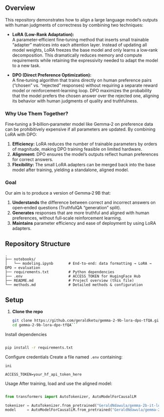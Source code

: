 

## Overview  
This repository demonstrates how to align a large language model’s outputs with human judgments of correctness by combining two techniques:

- **LoRA (Low‑Rank Adaptation):**  
  A parameter‑efficient fine‑tuning method that inserts small trainable “adapter” matrices into each attention layer. Instead of updating all model weights, LoRA freezes the base model and only learns a low‑rank decomposition. This dramatically reduces memory and compute requirements while retaining the expressivity needed to adapt the model to a new task.

- **DPO (Direct Preference Optimization):**  
  A fine‑tuning algorithm that trains directly on human preference pairs (“chosen” vs. “rejected” responses) without requiring a separate reward model or reinforcement‐learning loop. DPO maximizes the probability that the model prefers the chosen answer over the rejected one, aligning its behavior with human judgments of quality and truthfulness.

### Why Use Them Together?  
Fine‑tuning a 9‑billion‑parameter model like Gemma‑2 on preference data can be prohibitively expensive if all parameters are updated. By combining LoRA with DPO:

1. **Efficiency:** LoRA reduces the number of trainable parameters by orders of magnitude, making DPO training feasible on limited hardware.  
2. **Alignment:** DPO ensures the model’s outputs reflect human preferences for correct answers.  
3. **Flexibility:** The small LoRA adapters can be merged back into the base model after training, yielding a standalone, aligned model.

### Goal  
Our aim is to produce a version of Gemma‑2 9B that:

1. **Understands** the difference between correct and incorrect answers on open‑ended questions (TruthfulQA “generation” split).  
2. **Generates** responses that are more truthful and aligned with human preferences, without full‐scale reinforcement learning.  
3. **Maintains** parameter efficiency and ease of deployment by using LoRA adapters.

## Repository Structure

```text
.
├── notebooks/
│   └── modeling.ipynb       # End‑to‑end: data formatting → LoRA → DPO → evaluation
├── requirements.txt         # Python dependencies
├── .env                     # ACCESS_TOKEN for HugingFace Hub
├── README.md                # Project overview (this file)
└── methods.md               # Detailed methods & configuration
```

## Setup

1. **Clone the repo**  
   ```bash
   git clone https://github.com/geraldketu/gemma-2-9b-lora-dpo-tfQA.git
   cd gemma-2-9b-lora-dpo-tfQA```
Install dependencies

```bash

pip install -r requirements.txt
```
Configure credentials
Create a file named `.env` containing:
```
ini

ACCESS_TOKEN=your_hf_api_token_here
```
Usage
After training, load and use the aligned model:

```python

from transformers import AutoTokenizer, AutoModelForCausalLM

tokenizer = AutoTokenizer.from_pretrained("GeraldNdawula/gemma-2b-it-lora-dpo-tfQA")
model     = AutoModelForCausalLM.from_pretrained("GeraldNdawula/gemma-2b-it-lora-dpo-tfQA")
```

